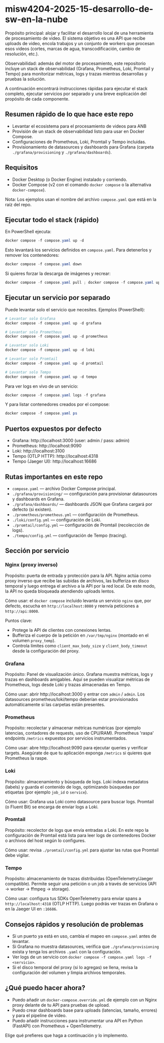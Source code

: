 # misw4204-2025-15-desarrollo-de-sw-en-la-nube

Propósito principal: alojar y facilitar el desarrollo local de una herramienta de procesamiento de video. El sistema objetivo es una API que recibe uploads de video, encola trabajos y un conjunto de workers que procesan esos videos (cortes, marcas de agua, transcodificación, cambio de resolución, etc.).

Observabilidad: además del motor de procesamiento, este repositorio incluye un stack de observabilidad (Grafana, Prometheus, Loki, Promtail y Tempo) para monitorizar métricas, logs y trazas mientras desarrollas y pruebas la solución.

A continuación encontrará instrucciones rápidas para ejecutar el stack completo, ejecutar servicios por separado y una breve explicación del propósito de cada componente.

## Resumen rápido de lo que hace este repo

- Levantar el ecosistema para el procesamiento de videos para ANB
- Provisión de un stack de observabilidad listo para usar en Docker Compose.
- Configuraciones de Prometheus, Loki, Promtail y Tempo incluidas.
- Provisionamiento de datasources y dashboards para Grafana (carpeta `./grafana/provisioning` y `./grafana/dashboards`).

## Requisitos

- Docker Desktop (o Docker Engine) instalado y corriendo.
- Docker Compose (v2 con el comando `docker compose` o la alternativa `docker-compose`).

Nota: Los ejemplos usan el nombre del archivo `compose.yaml` que está en la raíz del repo.

## Ejecutar todo el stack (rápido)

En PowerShell ejecuta:

```powershell
docker compose -f compose.yaml up -d
```

Esto levantará los servicios definidos en `compose.yaml`. Para detenerlos y remover los contenedores:

```powershell
docker compose -f compose.yaml down
```

Si quieres forzar la descarga de imágenes y recrear:

```powershell
docker compose -f compose.yaml pull ; docker compose -f compose.yaml up -d --force-recreate --remove-orphans
```

## Ejecutar un servicio por separado

Puede levantar solo el servicio que necesites. Ejemplos (PowerShell):

```powershell
# Levantar solo Grafana
docker compose -f compose.yaml up -d grafana

# Levantar solo Prometheus
docker compose -f compose.yaml up -d prometheus

# Levantar solo Loki
docker compose -f compose.yaml up -d loki

# Levantar solo Promtail
docker compose -f compose.yaml up -d promtail

# Levantar solo Tempo
docker compose -f compose.yaml up -d tempo
```

Para ver logs en vivo de un servicio:

```powershell
docker compose -f compose.yaml logs -f grafana
```

Y para listar contenedores creados por el compose:

```powershell
docker compose -f compose.yaml ps
```

## Puertos expuestos por defecto

- Grafana: http://localhost:3000  (user: admin / pass: admin)
- Prometheus: http://localhost:9090
- Loki: http://localhost:3100
- Tempo (OTLP HTTP): http://localhost:4318
- Tempo (Jaeger UI): http://localhost:16686

## Rutas importantes en este repo

- `compose.yaml` — archivo Docker Compose principal.
- `./grafana/provisioning/` — configuración para provisionar datasources y dashboards en Grafana.
- `./grafana/dashboards/` — dashboards JSON que Grafana cargará por defecto (si existen).
- `./prometheus/prometheus.yml` — configuración de Prometheus.
- `./loki/config.yml` — configuración de Loki.
- `./promtail/config.yml` — configuración de Promtail (recolección de logs).
- `./tempo/config.yml` — configuración de Tempo (tracing).

## Sección por servicio

### Nginx (proxy inverso)

Propósito: puerta de entrada y protección para la API. Nginx actúa como proxy inverso que recibe las subidas de archivos, las bufferiza en disco temporal y luego entrega el archivo a la API por la red local. De este modo, la API no queda bloqueada atendiendo uploads lentos.

Cómo usar: el `docker compose` incluido levanta un servicio `nginx` que, por defecto, escucha en `http://localhost:8080` y reenvía peticiones a `http://api:8000`.

Puntos clave:
- Protege la API de clientes con conexiones lentas.
- Bufferiza el cuerpo de la petición en `/var/tmp/nginx` (montado en el volumen `proxy_temp`).
- Controla límites como `client_max_body_size` y `client_body_timeout` desde la configuración del proxy.

### Grafana

Propósito: Panel de visualización único. Grafana muestra métricas, logs y trazas en dashboards amigables. Aquí se pueden visualizar métricas de Prometheus, logs desde Loki y trazas almacenadas en Tempo.

Cómo usar: abrir http://localhost:3000 y entrar con `admin` / `admin`. Los datasources prometheus/loki/tempo deberían estar provisionados automáticamente si las carpetas están presentes.

### Prometheus

Propósito: recolectar y almacenar métricas numéricas (por ejemplo latencias, contadores de requests, uso de CPU/RAM). Prometheus 'raspa' endpoints `/metrics` expuestos por servicios instrumentados.

Cómo usar: abre http://localhost:9090 para ejecutar queries y verificar targets. Asegúrate de que tu aplicación exponga `/metrics` si quieres que Prometheus la raspe.

### Loki

Propósito: almacenamiento y búsqueda de logs. Loki indexa metadatos (labels) y guarda el contenido de logs, optimizando búsquedas por etiquetas (por ejemplo `job_id` o `service`).

Cómo usar: Grafana usa Loki como datasource para buscar logs. Promtail (o Fluent Bit) se encarga de enviar logs a Loki.

### Promtail

Propósito: recolector de logs que envía entradas a Loki. En este repo la configuración de Promtail está lista para leer logs de contenedores Docker o archivos del host según lo configures.

Cómo usar: revisa `./promtail/config.yml` para ajustar las rutas que Promtail debe vigilar.

### Tempo

Propósito: almacenamiento de trazas distribuidas (OpenTelemetry/Jaeger compatible). Permite seguir una petición o un job a través de servicios (API → worker → ffmpeg → storage).

Cómo usar: configura tus SDKs OpenTelemetry para enviar spans a `http://localhost:4318` (OTLP HTTP). Luego podrás ver trazas en Grafana o en la Jaeger UI en `:16686`.


## Consejos rápidos y resolución de problemas

- Si un puerto ya está en uso, cambia el mapeo en `compose.yaml` antes de levantar.
- Si Grafana no muestra datasources, verifica que `./grafana/provisioning` exista y tenga los archivos `.yaml` con la configuración.
- Ver logs de un servicio con `docker compose -f compose.yaml logs -f <servicio>`.
- Si el disco temporal del proxy (si lo agregas) se llena, revisa la configuración del volumen y limpia archivos temporales.

## ¿Qué puedo hacer ahora?

- Puedo añadir un `docker-compose.override.yml` de ejemplo con un Nginx proxy delante de tu API para pruebas de upload.
- Puedo crear dashboards base para uploads (latencias, tamaño, errores) y para el pipeline de video.
- Puedo añadir instrucciones para instrumentar una API en Python (FastAPI) con Prometheus + OpenTelemetry.

Elige qué prefieres que haga a continuación y lo implemento.



